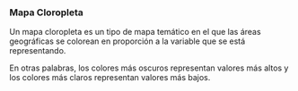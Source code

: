 ### Mapa Cloropleta

Un mapa cloropleta es un tipo de mapa temático en el que las áreas geográficas se colorean en proporción a la variable que se está representando. 

En otras palabras, los colores más oscuros representan valores más altos y los colores más claros representan valores más bajos.
